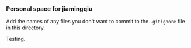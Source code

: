 ### Personal space for jiamingqiu

Add the names of any files you don't want to commit to the ```.gitignore``` file in this directory.

Testing.
